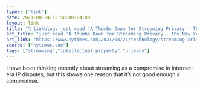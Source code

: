 ```yaml
---
types: ["link"]
date: 2021-08-24T13:58:40-04:00
layout: link
title: "🔗 linkblog: just read 'A Thumbs Down for Streaming Privacy - The New York Times'"
art_title: "just read 'A Thumbs Down for Streaming Privacy - The New York Times"
art_link: "https://www.nytimes.com/2021/08/24/technology/streaming-privacy-data.html"
source: ["nytimes.com"]
tags: ["streaming","intellectual property","privacy"]
---
```

I have been thinking recently about streaming as a compromise in internet-era IP disputes, but this shows one reason that it’s not good enough a compromise.
